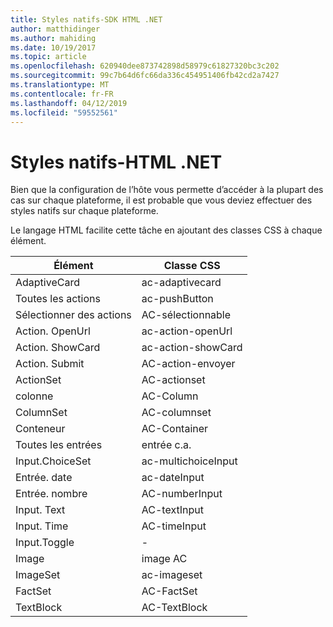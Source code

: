 ```yaml
---
title: Styles natifs-SDK HTML .NET
author: matthidinger
ms.author: mahiding
ms.date: 10/19/2017
ms.topic: article
ms.openlocfilehash: 620940dee873742898d58979c61827320bc3c202
ms.sourcegitcommit: 99c7b64d6fc66da336c454951406fb42cd2a7427
ms.translationtype: MT
ms.contentlocale: fr-FR
ms.lasthandoff: 04/12/2019
ms.locfileid: "59552561"
---
```

# <a name="native-styling---net-html"></a>Styles natifs-HTML .NET

Bien que la configuration de l’hôte vous permette d’accéder à la plupart des cas sur chaque plateforme, il est probable que vous deviez effectuer des styles natifs sur chaque plateforme. 

Le langage HTML facilite cette tâche en ajoutant des classes CSS à chaque élément.

| Élément | Classe CSS |
|---|---|
| AdaptiveCard | ac-adaptivecard |
| Toutes les actions | ac-pushButton | 
| Sélectionner des actions | AC-sélectionnable |
| Action. OpenUrl  | ac-action-openUrl |
| Action. ShowCard | ac-action-showCard |
| Action. Submit  | AC-action-envoyer  |
| ActionSet | AC-actionset |
| colonne | AC-Column |
| ColumnSet | AC-columnset |
| Conteneur | AC-Container |
| Toutes les entrées | entrée c.a. |
| Input.ChoiceSet | ac-multichoiceInput  |
| Entrée. date | ac-dateInput |
| Entrée. nombre | AC-numberInput |
| Input. Text | AC-textInput |
| Input. Time | AC-timeInput |
| Input.Toggle| - |
| Image  | image AC |
| ImageSet  | ac-imageset |
| FactSet | AC-FactSet |
| TextBlock  | AC-TextBlock |